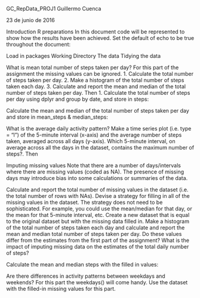 GC_RepData_PROJ1
Guillermo Cuenca

23 de junio de 2016

Introduction
R preparations
In this document code will be represented to show how the results have been achieved. Set the default of echo to be true throughout the document:

Load in packages
Working Directory
The data
Tidying the data


What is mean total number of steps taken per day?
For this part of the assignment the missing values can be ignored. 1. Calculate the total number of steps taken per day. 2. Make a histogram of the total number of steps taken each day. 3. Calculate and report the mean and median of the total number of steps taken per day. Then 1. Calculate the total number of steps per day using dplyr and group by date, and store in steps:


Calculate the mean and median of the total number of steps taken per day and store in mean_steps & median_steps:

What is the average daily activity pattern?
Make a time series plot (i.e. type = “l”) of the 5-minute interval (x-axis) and the average number of steps taken, averaged across all days (y-axis).
Which 5-minute interval, on average across all the days in the dataset, contains the maximum number of steps?.
Then


Imputing missing values
Note that there are a number of days/intervals where there are missing values (coded as NA). The presence of missing days may introduce bias into some calculations or summaries of the data.

Calculate and report the total number of missing values in the dataset (i.e. the total number of rows with NAs).
Devise a strategy for filling in all of the missing values in the dataset. The strategy does not need to be sophisticated. For example, you could use the mean/median for that day, or the mean for that 5-minute interval, etc.
Create a new dataset that is equal to the original dataset but with the missing data filled in.
Make a histogram of the total number of steps taken each day and calculate and report the mean and median total number of steps taken per day. Do these values differ from the estimates from the first part of the assignment? What is the impact of imputing missing data 
on the estimates of the total daily number of steps?


 Calculate the mean and median steps with the filled in values:


Are there differences in activity patterns between weekdays and weekends?
For this part the weekdays() will come handy. Use the dataset with the filled-in missing values for this part.

